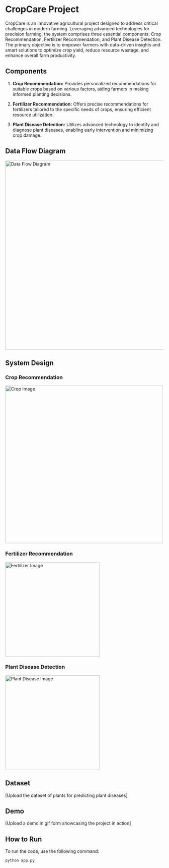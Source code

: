 # CropCare Project

CropCare is an innovative agricultural project designed to address critical challenges in modern farming. Leveraging advanced technologies for precision farming, the system comprises three essential components: Crop Recommendation, Fertilizer Recommendation, and Plant Disease Detection. The primary objective is to empower farmers with data-driven insights and smart solutions to optimize crop yield, reduce resource wastage, and enhance overall farm productivity.

## Components

1. **Crop Recommendation:** Provides personalized recommendations for suitable crops based on various factors, aiding farmers in making informed planting decisions.

2. **Fertilizer Recommendation:** Offers precise recommendations for fertilizers tailored to the specific needs of crops, ensuring efficient resource utilization.

3. **Plant Disease Detection:** Utilizes advanced technology to identify and diagnose plant diseases, enabling early intervention and minimizing crop damage.

## Data Flow Diagram

<img src="https://github.com/m-rishab/CropCare/assets/113618652/238ec4a3-41b3-4fd7-9d12-60aef8f9b3fe.jpg" alt="Data Flow Diagram" width="600"/>

## System Design

### Crop Recommendation
<img src="https://github.com/m-rishab/CropCare/assets/113618652/bffd0913-9882-4a02-a5b4-b03e27bf112c.png" alt="Crop Image" width="500"/>

### Fertilizer Recommendation
<img src="https://github.com/m-rishab/CropCare/assets/113618652/3190badd-54a3-4196-92d5-59d04fbc9dd7.png" alt="Fertilizer Image" width="300"/>

### Plant Disease Detection
<img src="https://github.com/m-rishab/CropCare/assets/113618652/2b3afd27-cf60-4399-8c85-e1b72f4af5ba.png" alt="Plant Disease Image" width="300"/>

## Dataset

[Upload the dataset of plants for predicting plant diseases]


## Demo

[Upload a demo in gif form showcasing the project in action]

## How to Run

To run the code, use the following command:

```bash
python app.py
